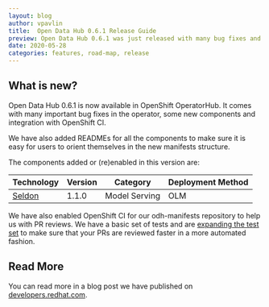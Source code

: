 ```yaml
---
layout: blog
author: vpavlin
title:  Open Data Hub 0.6.1 Release Guide
preview: Open Data Hub 0.6.1 was just released with many bug fixes and some new exciting features. It is also the first release where OpenShift CI helped us to review the contributions.
date: 2020-05-28
categories: features, road-map, release
---
```


What is new?
------

Open Data Hub 0.6.1 is now available in OpenShift OperatorHub. It comes with many important bug fixes in the operator, some new components and integration with OpenShift CI.

We have also added READMEs for all the components to make sure it is easy for users to orient themselves in the new manifests structure.

The components added or (re)enabled in this version are:

| Technology | Version | Category | Deployment Method | 
|--|--|--|--|
| [Seldon](https://github.com/opendatahub-io/odh-manifests/tree/master/odhseldon) | 1.1.0 | Model Serving | OLM |


We have also enabled OpenShift CI for our odh-manifests repository to help us with PR reviews. We have a basic set of tests and are [expanding the test set](https://github.com/orgs/opendatahub-io/projects/4) to make sure that your PRs are reviewed faster in a more automated fashion.

Read More
------
You can read more in a blog post we have published on [developers.redhat.com](https://developers.redhat.com/blog/2020/06/02/open-data-hub-0-6-1-bug-fix-release-to-smooth-out-redesign-regressions/).
